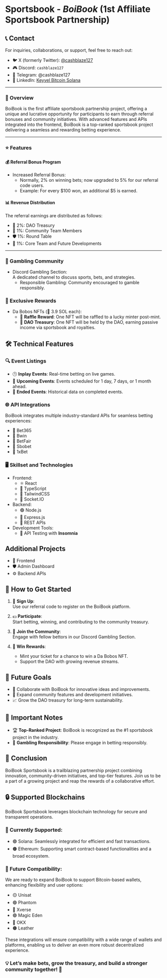 # Sportsbook - **_BoiBook_** (1st Affiliate Sportsbook Partnership)

## 📞 Contact
For inquiries, collaborations, or support, feel free to reach out:
- 🐦 X (formerly Twitter): [@cashblaze127](https://x.com/cashblaze127)
- 🎮 Discord: `cashblaze127`
- 📱 Telegram: @cashblaze127
- 💼 LinkedIn: [Keyvel Bitcoin Solana](https://www.linkedin.com/in/keyvel-bitcoin-solana)

---

### 📝 Overview

BoiBook is the first affiliate sportsbook partnership project, offering a unique and lucrative opportunity for participants to earn through referral bonuses and community initiatives. With advanced features and APIs integrated into the frontend, BoiBook is a top-ranked sportsbook project delivering a seamless and rewarding betting experience.

---

### ⭐ Features

#### 💰 Referral Bonus Program

- Increased Referral Bonus:
  - Normally, 2% on winning bets; now upgraded to 5% for our referral code users.
  - Example: For every $100 won, an additional $5 is earned.

#### 📊 Revenue Distribution

The referral earnings are distributed as follows:

- 💼 2%: DAO Treasury
- 🌟 1%: Community Team Members
- 🛡️ 1%: Round Table
- 🔧 1%: Core Team and Future Developments

---

### 🎲 Gambling Community

- Discord Gambling Section: <br />
  A dedicated channel to discuss sports, bets, and strategies.
  - Responsible Gambling: Community encouraged to gamble responsibly.

### 🎁 Exclusive Rewards

- Da Bobos NFTs (💎 3.9 SOL each):
  - 🎉 **Raffle Reward**: One NFT will be raffled to a lucky minter post-mint.
  - 🏦 **DAO Treasury**: One NFT will be held by the DAO, earning passive income via sportsbook and royalties.

## 🛠️ Technical Features

### 🔍 Event Listings

- 🕒 **Inplay Events**: Real-time betting on live games.
- 📅 **Upcoming Events**: Events scheduled for 1 day, 7 days, or 1 month ahead.
- 📜 **Ended Events**: Historical data on completed events.

### 🌐 API Integrations

BoiBook integrates multiple industry-standard APIs for seamless betting experiences:

- 🔗 Bet365
- 🔗 Bwin
- 🔗 BetFair
- 🔗 Sbobet
- 🔗 1xBet

### 🖥️ Skillset and Technologies

- Frontend:
  - ⚛️ React
  - 📜 TypeScript
  - 🎨 TailwindCSS
  - 🧩 Socket.IO
- Backend:
  - 🟢 Node.js
  - 🚀 Express.js
  - 🧩 REST APIs
- Development Tools:
  - 🧪 API Testing with **Insomnia**

## Additional Projects
  - 🌟 Frontend
  - 🛡️ Admin Dashboard
  - ⚙️ Backend APIs

## 🚀 How to Get Started

1. 📝 **Sign Up**: <br />
   Use our referral code to register on the BoiBook platform.
2. 💵 **Participate**: <br />
   Start betting, winning, and contributing to the community treasury.
3. 💬 **Join the Community**: <br />
   Engage with fellow bettors in our Discord Gambling Section.

4. 🎁 **Win Rewards**: <br />
    - Mint your ticket for a chance to win a Da Bobos NFT.
    - Support the DAO with growing revenue streams.

## 🌟 Future Goals
- 🤝 Collaborate with BoiBook for innovative ideas and improvements.
- 👥 Expand community features and development initiatives.
- 📈 Grow the DAO treasury for long-term sustainability.

## 📌 Important Notes
- 🏆 **Top-Ranked Project**: BoiBook is recognized as the #1 sportsbook project in the industry.
- 🛑 **Gambling Responsibility**: Please engage in betting responsibly.

## 🎯 Conclusion
BoiBook Sportsbook is a trailblazing partnership project combining innovation, community-driven initiatives, and top-tier features. Join us to be a part of a growing project and reap the rewards of a collaborative effort.

## 🔒 Supported Blockchains
BoiBook Sportsbook leverages blockchain technology for secure and transparent operations.

### 🔗 Currently Supported:
- 🟣 Solana: Seamlessly integrated for efficient and fast transactions.
- 🟠 Ethereum: Supporting smart contract-based functionalities and a broad ecosystem.

### 🚀 Future Compatibility:
We are ready to expand BoiBook to support Bitcoin-based wallets, enhancing flexibility and user options:

- 🟡 Unisat
- 🟢 Phantom
- 🔵 Xverse
- 🟣 Magic Eden
- 🔴 OKX
- 🟤 Leather

These integrations will ensure compatibility with a wide range of wallets and platforms, enabling us to deliver an even more robust decentralized experience.

### 💡 Let’s make bets, grow the treasury, and build a stronger community together! 🎉
